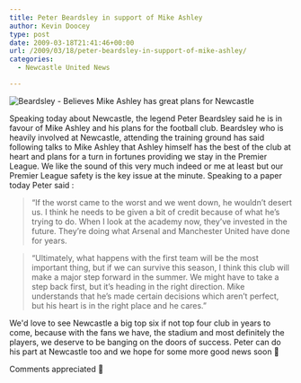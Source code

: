 ```yaml
---
title: Peter Beardsley in support of Mike Ashley
author: Kevin Doocey
type: post
date: 2009-03-18T21:41:46+00:00
url: /2009/03/18/peter-beardsley-in-support-of-mike-ashley/
categories:
  - Newcastle United News

---
```

![Beardsley - Believes Mike Ashley has great plans for Newcastle](https://static.guim.co.uk/sys-images/Sport/Pix/pictures/2008/12/28/1230464241510/beardsley-001.jpg)

Speaking today about Newcastle, the legend Peter Beardsley said he is in favour of Mike Ashley and his plans for the football club. Beardsley who is heavily involved at Newcastle, attending the training ground has said following talks to Mike Ashley that Ashley himself has the best of the club at heart and plans for a turn in fortunes providing we stay in the Premier League. We like the sound of this very much indeed or me at least but our Premier League safety is the key issue at the minute. Speaking to a paper today Peter said :

> “If the worst came to the worst and we went down, he wouldn’t desert us. I think he needs to be given a bit of credit because of what he’s trying to do. When I look at the academy now, they’ve invested in the future. They’re doing what Arsenal and Manchester United have done for years.

> “Ultimately, what happens with the first team will be the most important thing, but if we can survive this season, I think this club will make a major step forward in the summer. We might have to take a step back first, but it’s heading in the right direction. Mike understands that he’s made certain decisions which aren’t perfect, but his heart is in the right place and he cares.”

We'd love to see Newcastle a big top six if not top four club in years to come, because with the fans we have, the stadium and most definitely the players, we deserve to be banging on the doors of success. Peter can do his part at Newcastle too and we hope for some more good news soon 🙂

Comments appreciated 🙂
